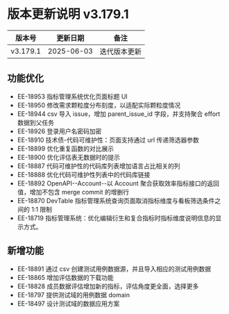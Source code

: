 # 版本更新说明 v3.179.1

| 版本号<br/>   | 更新日期<br/>   | 备注<br/>         |
| ------------- | --------------- | ----------------- |
| v3.179.1<br/> | 2025-06-03<br/> | 迭代版本更新<br/> |

## 功能优化

- EE-18953   指标管理系统优化页面标题 UI
- EE-18950   修改需求颗粒度分布刻度，以适配实际颗粒度情况
- EE-18944   csv 导入 issue，增加 parent_issue_id 字段，并支持聚合 effort 数据到父任务
- EE-18926   登录用户名密码加密
- EE-18910   技术债-代码可维护性：页面支持通过 url 传递筛选器参数
- EE-18899   优化重复函数的对比展示
- EE-18900   优化评估表无数据时的提示
- EE-18887 代码可维护性的代码库列表增加语言占比相关的列
- EE-18888 优化代码可维护性列表中的代码库链接
- EE-18892 OpenAPI--Account--以 Account 聚合获取效率指标接口的返回值，增加不包含 merge commit 的增删行
- EE-18870   DevTable 指标管理系统查询页面取消指标维度与看板筛选条件之间的 1:1 限制
- EE-18719   指标管理系统：优化编辑衍生和复合指标时指标维度说明信息的显示方式。

## 新增功能

- EE-18891  通过 csv 创建测试用例数据源，并且导入相应的测试用例数据
- EE-18865  增加评估数据的下载功能
- EE-18828  成员数据评估增加新的指标，评估角度更全面，选择更多
- EE-18797  提供测试域的用例数据 domain
- EE-18497 设计测试域的数据应用方案

